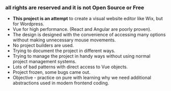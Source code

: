 ### all rights are reserved and it is not Open Source or Free

- **This project is an attempt** to create a visual website editor like Wix, but for Wordpress.
- Vue for high performance. (React and Angular are poorly proven).
- The design is designed with the convenience of accessing many options without making unnecessary mouse movements.
- No project builders are used.
- Trying to document the project in different ways.
- Trying to manage the project in handy ways without using normal project management systems.
- Lots of bad patterns with direct access to Vue objects.
- Project frozen, some bugs came out.
- Objective - practice on pure with learning why we need additional abstractions used in modern frontend coding.
